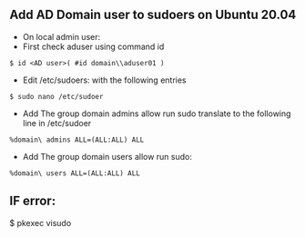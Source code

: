 
## Add AD Domain user to sudoers on Ubuntu 20.04

- On local admin user:
- First check aduser using command id
```
$ id <AD user>( #id domain\\aduser01 )
```

- Edit /etc/sudoers: with the following entries

```
$ sudo nano /etc/sudoer
```

- Add The group domain admins allow run sudo translate to the following line in /etc/sudoer
```
%domain\ admins ALL=(ALL:ALL) ALL
```

- Add The group domain users allow run sudo:

```
%domain\ users ALL=(ALL:ALL) ALL
```

## IF error:
$ pkexec visudo
